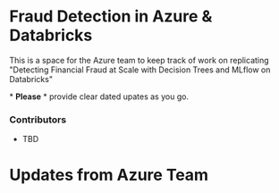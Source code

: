 # Fraud Detection in Azure & Databricks

This is a space for the Azure team to keep track of work on replicating "Detecting Financial Fraud at Scale with Decision Trees and MLflow on Databricks"

\* **Please** * provide clear dated upates as you go.

### Contributors
* TBD

# Updates from Azure Team